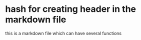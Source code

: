 # hash for creating header in the markdown file

this is a markdown file which can have several functions
